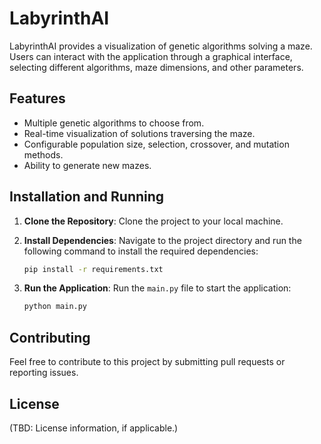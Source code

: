 # LabyrinthAI

LabyrinthAI provides a visualization of genetic algorithms solving a maze. Users can interact with the application through a graphical interface, selecting different algorithms, maze dimensions, and other parameters.

## Features

- Multiple genetic algorithms to choose from.
- Real-time visualization of solutions traversing the maze.
- Configurable population size, selection, crossover, and mutation methods.
- Ability to generate new mazes.

## Installation and Running

1. **Clone the Repository**: Clone the project to your local machine.

2. **Install Dependencies**: Navigate to the project directory and run the following command to install the required dependencies:

   ```bash
   pip install -r requirements.txt
   ```

3. **Run the Application**: Run the `main.py` file to start the application:

   ```bash
   python main.py
   ```

## Contributing

Feel free to contribute to this project by submitting pull requests or reporting issues.

## License

(TBD: License information, if applicable.)
